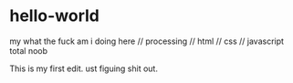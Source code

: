 # hello-world
my what the fuck am i doing here // processing // html // css // javascript total noob

This is my first edit. ust figuing shit out.
